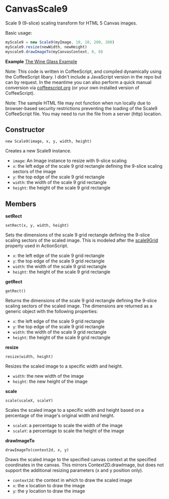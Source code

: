 CanvasScale9
============

Scale 9 (9-slice) scaling transform for HTML 5 Canvas images.

Basic usage:
```javascript
myScale9 = new Scale9(myImage, 10, 10, 200, 200)
myScale9.resize(newWidth, newHeight)
myscale9.drawImageTo(myCanvasContext, 0, 0)
```

**Example**
[The Wine Glass Example](http://senocular.github.com/CanvasScale9/examples/TheWineGlass.html)

Note: This code is written in CoffeeScript, and compiled dynamically using the CoffeeScript libary. I didn't include a JavaScript version in the repo but can by request.  In the meantime you can also perform a quick manual conversion via [coffeescript.org](http://coffeescript.org/) (or your own installed version of CoffeeScript).

Note: The sample HTML file may not function when run locally due to browser-based security restrictions preventing the loading of the Scale9 CoffeeScript file. You may need to run the file from a server (http) location.


Constructor
-----------

`new Scale9(image, x, y, width, height)`

Creates a new Scale9 instance.

* `image`: An Image instance to resize with 9-slice scaling
* `x`: the left edge of the scale 9 grid rectangle defining the 9-slice scaling sectors of the image
* `y`: the top edge of the scale 9 grid rectangle 
* `width`: the width of the scale 9 grid rectangle 
* `height`: the height of the scale 9 grid rectangle 


Members
-------

**setRect**

`setRect(x, y, width, height)`

Sets the dimensions of the scale 9 grid rectangle defining the 9-slice scaling sectors of the scaled image. This is modeled after the [scale9Grid](http://help.adobe.com/en_US/FlashPlatform/reference/actionscript/3/flash/display/DisplayObject.html#scale9Grid) property used in ActionScript.

* `x`: the left edge of the scale 9 grid rectangle
* `y`: the top edge of the scale 9 grid rectangle 
* `width`: the width of the scale 9 grid rectangle 
* `height`: the height of the scale 9 grid rectangle 

**getRect**

`getRect()`

Returns the dimensions of the scale 9 grid rectangle defining the 9-slice scaling sectors of the scaled image. The dimensions are returned as a generic object with the following properties:

* `x`: the left edge of the scale 9 grid rectangle
* `y`: the top edge of the scale 9 grid rectangle 
* `width`: the width of the scale 9 grid rectangle 
* `height`: the height of the scale 9 grid rectangle 


**resize**

`resize(width, height)`

Resizes the scaled image to a specific width and height.

* `width`: the new width of the image
* `height`: the new height of the image


**scale**

`scale(scaleX, scaleY)`

Scales the scaled image to a specific width and height based on a percentage of the image's original width and height.

* `scaleX`: a percentage to scale the width of the image
* `scaleY`: a percentage to scale the height of the image


**drawImageTo**

`drawImageTo(context2d, x, y)`

Draws the scaled image to the specified canvas context at the specified coordinates in the canvas.  This mirrors Context2D.drawImage, but does not support the additional resizing parameters (x and y position only).

* `context2d`: the context in which to draw the scaled image
* `x`: the x location to draw the image
* `y`: the y location to draw the image